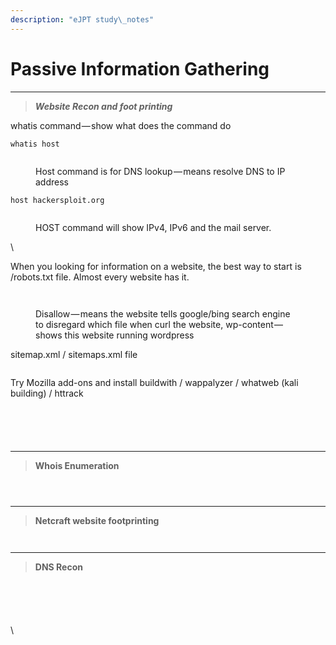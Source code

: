 ```yaml
---
description: "eJPT study\_notes"
---
```


# Passive Information Gathering

***

> _**Website Recon and foot printing**_

whatis command — show what does the command do

```
whatis host
```

<figure><img src="https://cdn-images-1.medium.com/max/1600/1*fvMTdgsCfbwxcZlNyl0d2w.png" alt=""><figcaption><p>Host command is for DNS lookup — means resolve DNS to IP address</p></figcaption></figure>

```
host hackersploit.org
```

<figure><img src="https://cdn-images-1.medium.com/max/1600/1*E8ENkC5XtA9oGzT5OT6QVg.png" alt=""><figcaption><p>HOST command will show IPv4, IPv6 and the mail server.</p></figcaption></figure>

\


When you looking for information on a website, the best way to start is /robots.txt file. Almost every website has it.

<figure><img src="https://cdn-images-1.medium.com/max/1600/1*LCzUJ8yjNzwhelz-1BMiTw.png" alt=""><figcaption></figcaption></figure>

<figure><img src="https://cdn-images-1.medium.com/max/1600/1*Sa39urVwIRGPTJ3V9r2qfQ.png" alt=""><figcaption><p>Disallow — means the website tells google/bing search engine to disregard which file when curl the website, wp-content — shows this website running wordpress</p></figcaption></figure>

sitemap.xml / sitemaps.xml file

<figure><img src="https://cdn-images-1.medium.com/max/1600/1*W3EafY7U_Va8lgib71I7rA.png" alt=""><figcaption></figcaption></figure>

Try Mozilla add-ons and install buildwith / wappalyzer / whatweb (kali building) / httrack

<figure><img src="https://cdn-images-1.medium.com/max/1600/1*dU0j-xwqhieCshbo8OjS2Q.png" alt=""><figcaption></figcaption></figure>

<figure><img src="https://cdn-images-1.medium.com/max/1200/1*qBQxH1ivDo6S1wytDnfZ4Q.png" alt=""><figcaption></figcaption></figure>

<figure><img src="https://cdn-images-1.medium.com/max/1200/1*LM0qGN_2m3azgT9DTpedFg.png" alt=""><figcaption></figcaption></figure>

<figure><img src="https://cdn-images-1.medium.com/max/800/1*DVbE_nsETX9fkN-c4w9UKA.png" alt=""><figcaption></figcaption></figure>

<figure><img src="https://cdn-images-1.medium.com/max/1200/1*Hvoto7rRoKyb9DFWjbtw8Q.png" alt=""><figcaption></figcaption></figure>

***

> **Whois Enumeration**

<figure><img src="https://cdn-images-1.medium.com/max/800/1*juSusiX2XljfI5DorEFpHg.png" alt=""><figcaption></figcaption></figure>

<figure><img src="https://cdn-images-1.medium.com/max/800/1*oe0TRqotBwIflm6uIn3_AQ.png" alt=""><figcaption></figcaption></figure>

<figure><img src="https://cdn-images-1.medium.com/max/1200/1*aBX0mPpIHKnuEEKK34LwkQ.png" alt=""><figcaption></figcaption></figure>

***

> **Netcraft website footprinting**

<figure><img src="https://cdn-images-1.medium.com/max/1600/1*L2a0LKpFtGd-YEI5ZUzryA.png" alt=""><figcaption></figcaption></figure>

<figure><img src="https://cdn-images-1.medium.com/max/1200/1*05OYUUGc5x4nqvcH9Vs1Mw.png" alt=""><figcaption></figcaption></figure>

***

> **DNS Recon**

<figure><img src="https://cdn-images-1.medium.com/max/1200/1*Ax33SeILqjgLizCBTEeV4A.png" alt=""><figcaption></figcaption></figure>

<figure><img src="https://cdn-images-1.medium.com/max/1600/1*mtQ0XfH7DHcRgPaHPQGvgw.png" alt=""><figcaption></figcaption></figure>

<figure><img src="https://cdn-images-1.medium.com/max/1200/1*1Sn7bQD9vX2F5iJY7SlEAg.png" alt=""><figcaption></figcaption></figure>

<figure><img src="https://cdn-images-1.medium.com/max/800/1*facUUq0OHcMSVS_yIla_wQ.png" alt=""><figcaption></figcaption></figure>

<figure><img src="https://cdn-images-1.medium.com/max/800/1*k95V__OtmsR6MlWn6t5xFw.png" alt=""><figcaption></figcaption></figure>

\
